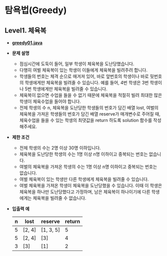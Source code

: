 # 탐욕법(Greedy)

## Level1. 체육복

- **[greedy01.java](https://github.com/krhong23/programmers-algorithm/blob/master/Greddy/greedy01.java)**
- **문제 설명**
  - 점심시간에 도둑이 들어, 일부 학생이 체육복을 도난당했습니다.
  - 다행히 여벌 체육복이 있는 학생이 이들에게 체육복을 빌려주려 합니다.
  - 학생들의 번호는 체격 순으로 매겨져 있어, 바로 앞번호의 학생이나 바로 뒷번호의 학생에게만 체육복을 빌려줄 수 있습니다. 예를 들어, 4번 학생은 3번 학생이나 5번 학생에게만 체육복을 빌려줄 수 있습니다.
  - 체육복이 없으면 수업을 들을 수 없기 때문에 체육복을 적절히 빌려 최대한 많은 학생이 체육수업을 들어야 합니다.
  - 전체 학생의 수 n, 체육복을 도난당한 학생들의 번호가 담긴 배열 lost, 여벌의 체육복을 가져온 학생들의 번호가 담긴 배열 reserve가 매개변수로 주어질 때, 체육수업을 들을 수 있는 학생의 최댓값을 return 하도록 solution 함수를 작성해주세요.
- **제한 조건**
  - 전체 학생의 수는 2명 이상 30명 이하입니다.
  - 체육복을 도난당한 학생의 수는 1명 이상 n명 이하이고 중복되는 번호는 없습니다.
  - 여벌의 체육복을 가져온 학생의 수는 1명 이상 n명 이하이고 중복되는 번호는 없습니다.
  - 여벌 체육복이 있는 학생만 다른 학생에게 체육복을 빌려줄 수 있습니다.
  - 여벌 체육복을 가져온 학생이 체육복을 도난당했을 수 있습니다. 이때 이 학생은 체육복을 하나만 도난당했다고 가정하며, 남은 체육복이 하나이기에 다른 학생에게는 체육복을 빌려줄 수 없습니다.

- **입출력 예**

    | n    | lost   | reserve   | return |
    | ---- | ------ | --------- | ------ |
    | 5    | [2, 4] | [1, 3, 5] | 5      |
    | 5    | [2, 4] | [3]       | 4      |
    | 3    | [3]    | [1]       | 2      |

